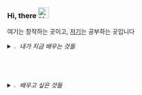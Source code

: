 ### Hi, there <img src="https://raw.githubusercontent.com/Tarikul-Islam-Anik/Animated-Fluent-Emojis/master/Emojis/Hand%20gestures/Hand%20with%20Fingers%20Splayed%20Light%20Skin%20Tone.png" alt="Hand with Fingers Splayed Light Skin Tone" width="25" height="25" />
여기는 창작하는 곳이고,
[저기](https://hulrud.tistory.com/](https://kangciu.notion.site/b6e503b472f64e92a412037f2927e3d6?pvs=4))는 공부하는 곳입니다
<!--GITHUB_ACTIVITY:{"rows": 5}-->




<i>
<details>
<summary>
  <img src="https://raw.githubusercontent.com/Tarikul-Islam-Anik/Animated-Fluent-Emojis/master/Emojis/Hand%20gestures/Eyes.png" alt="Eyes" width="2%" /> 내가 지금 배우는 것들
</summary>
   <br>
  
<img src="https://img.shields.io/badge/apple-000000?style=for-the-badge&logo=node.js&logoColor=white"/><img src="https://img.shields.io/badge/Swift-F05138?style=for-the-badge&logo=node.js&logoColor=white"/> <img src="https://img.shields.io/badge/uikit-2396F3?style=for-the-badge&logo=node.js&logoColor=white"/> <img src="https://img.shields.io/badge/github-181717?style=for-the-badge&logo=node.js&logoColor=white"/>


</details>

<details>
<summary>
  <img src="https://raw.githubusercontent.com/Tarikul-Islam-Anik/Animated-Fluent-Emojis/master/Emojis/Travel%20and%20places/Fire.png" alt="Fire" width="2%" /> 배우고 싶은 것들
</summary>
   <br>

<img src="https://img.shields.io/badge/adobe-FF0000?style=for-the-badge&logo=node.js&logoColor=white"/>

</details>

</i>
